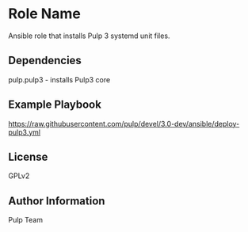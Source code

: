 Role Name
=========

Ansible role that installs Pulp 3 systemd unit files.

Dependencies
------------

pulp.pulp3 - installs Pulp3 core

Example Playbook
----------------

https://raw.githubusercontent.com/pulp/devel/3.0-dev/ansible/deploy-pulp3.yml

License
-------

GPLv2

Author Information
------------------

Pulp Team
